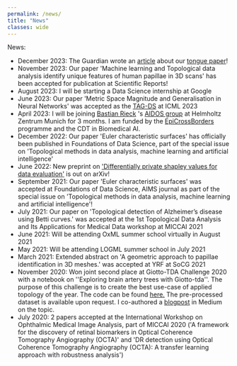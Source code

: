 ```yaml
---
permalink: /news/
title: "News"
classes: wide
---
```


News:

- December 2023: The Guardian wrote an [article](https://www.theguardian.com/science/2023/dec/14/a-matter-of-taste-food-preferences-may-be-influenced-by-our-unique-tongue-prints) about our [tongue paper]((https://www.nature.com/articles/s41598-023-46535-9))! 
- November 2023: Our paper 'Machine learning and Topological data analysis identify unique features of human papillae in 3D scans' has been accepted for publication at Scientific Reports!
- August 2023: I will be starting a Data Science internship at Google
- June 2023: Our paper 'Metric Space Magnitude and Generalisation in Neural Networks' was accepted as the [TAG-DS](https://www.tagds.com/events/conference-workshops/tag-ml23) at ICML 2023
- April 2023: I will be joining [Bastian Rieck](https://bastian.rieck.me/) 's [AIDOS group](https://aidos.group/) at Helmholtz Zentrum Munich for 3 months. I am funded by the [EpiCrossBorders](https://www.helmholtzresearchschool-epigenetics.org/about-us/epicrossborders-international-helmholtz-edinburgh-research-school-for-epigenetics/index.html) programme and the CDT in Biomedical AI.
- December 2022: Our paper 'Euler characteristic surfaces' has officially been published in Foundations of Data Science, part of the special issue on 'Topological methods in data analysis, machine learning and artificial intelligence'
- June 2022: New preprint on ['Differentially private shapley values for data evaluation'](https://arxiv.org/abs/2206.00511) is out on arXiv!
- September 2021: Our paper 'Euler characteristic surfaces' was accepted at Foundations of Data Science, AIMS journal as part of the special issue on 'Topological methods in data analysis, machine learning and artificial intelligence'!
- July 2021: Our paper on 'Topological detection of Alzheimer’s disease using Betti curves.' was accepted at the 1st Topological Data Analysis and Its Applications for Medical Data workshop at MICCAI 2021
- June 2021: Will be attending OxML summer school virtually in August 2021
- May 2021: Will be attending LOGML summer school in July 2021
- March 2021: Extended abstract on 'A geometric approach to papillae identification in 3D meshes.' was accepted at YRF at SoCG 2021
- November 2020: Won joint second place at Giotto-TDA Challenge 2020 with a notebook on ''Exploring brain artery trees with Giotto-tda''. The purpose of this challenge is to create the best use-case of applied topology of the year. The code can be found [here.](https://github.com/rorondre/gtda-challenge-2020/blob/master/rorondre/Exploring_brain_artery_trees_and_age_with_giotto_tda.ipynb) The pre-processed dataset is available upon request. I co-authored a [blogpost](https://towardsdatascience.com/exploring-brain-artery-trees-with-giotto-tda-688a44c00f59) in Medium on the topic.
- July 2020: 2 papers accepted at the International Workshop on Ophthalmic Medical Image Analysis, part of MICCAI 2020 ('A framework for the discovery of retinal biomarkers in Optical Coherence Tomography
Angiography (OCTA)' and 'DR detection using Optical Coherence Tomography Angiography (OCTA): A transfer learning approach with robustness analysis')